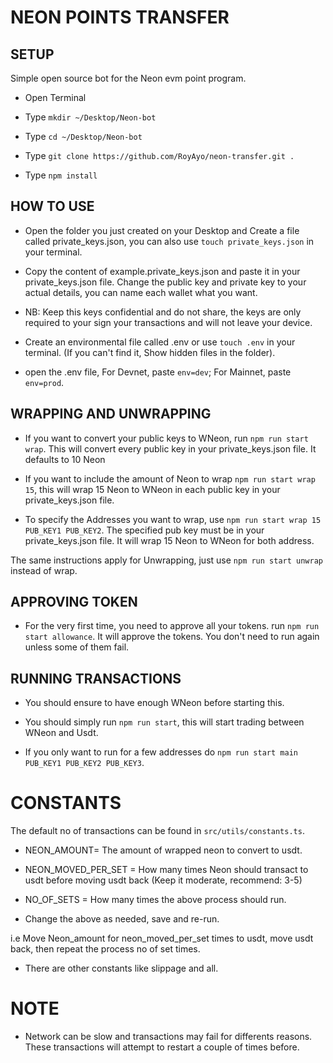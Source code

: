# NEON POINTS TRANSFER


## SETUP

Simple open source bot for the Neon evm point program.

- Open Terminal 

- Type `mkdir ~/Desktop/Neon-bot`

- Type `cd ~/Desktop/Neon-bot`

- Type `git clone https://github.com/RoyAyo/neon-transfer.git .`

- Type `npm install`


## HOW TO USE

-  Open the folder you just created on your Desktop and Create a file called private_keys.json, you can also use `touch private_keys.json` in your terminal.

- Copy the content of example.private_keys.json and paste it in your private_keys.json file. Change the public key and private key to your actual details, you can name each wallet what you want.

- NB: Keep this keys confidential and do not share, the keys are only required to your sign your transactions and will not leave your device.

- Create an environmental file called .env or use `touch .env` in your terminal. (If you can't find it, Show hidden files in the folder).

- open the .env file, For Devnet, paste `env=dev`; For Mainnet, paste `env=prod`.

## WRAPPING AND UNWRAPPING

- If you want to convert your public keys to WNeon, run `npm run start wrap`. This will convert every public key in your private_keys.json file. It defaults to 10 Neon

- If you want to include the amount of Neon to wrap `npm run start wrap 15`, this will wrap 15 Neon to WNeon in each public key in your private_keys.json file.

- To specify the Addresses you want to wrap, use `npm run start wrap 15 PUB_KEY1 PUB_KEY2`. The specified pub key must be in your private_keys.json file. It will wrap 15 Neon to WNeon for both address.

The same instructions apply for Unwrapping, just use `npm run start unwrap` instead of wrap.

## APPROVING TOKEN

- For the very first time, you need to approve all your tokens. run `npm run start allowance`. It will approve the tokens. You don't need to run again unless some of them fail.

## RUNNING TRANSACTIONS

- You should ensure to have enough WNeon before starting this.

- You should simply run `npm run start`, this will start trading between WNeon and Usdt.

- If you only want to run for a few addresses do `npm run start main PUB_KEY1 PUB_KEY2 PUB_KEY3`.

# CONSTANTS

The default no of transactions can be found in `src/utils/constants.ts`.

- NEON_AMOUNT= The amount of wrapped neon to convert to usdt.
- NEON_MOVED_PER_SET = How many times Neon should transact to usdt before moving usdt back (Keep it moderate, recommend: 3-5)
- NO_OF_SETS = How many times the above process should run.

- Change the above as needed, save and re-run.

i.e Move Neon_amount for neon_moved_per_set times to usdt, move usdt back, then repeat the process no of set times.

- There are other constants like slippage and all.

# NOTE

- Network can be slow and transactions may fail for differents reasons. These transactions will attempt to restart a couple of times before.